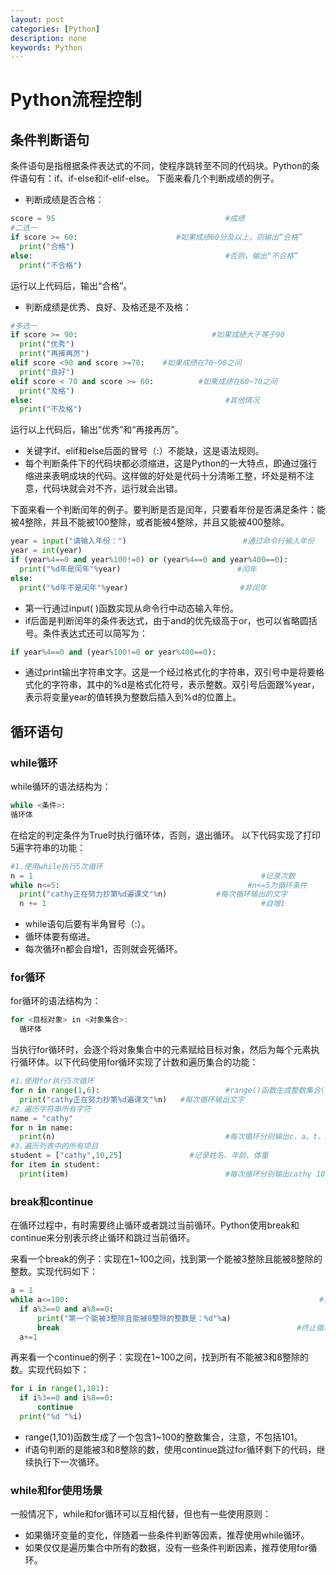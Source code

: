 ```yaml
---
layout: post
categories: [Python]
description: none
keywords: Python
---
```

# Python流程控制


## 条件判断语句
条件语句是指根据条件表达式的不同，使程序跳转至不同的代码块。Python的条件语句有：if、if-else和if-elif-else。
下面来看几个判断成绩的例子。
- 判断成绩是否合格：
```python
score = 95                                      #成绩
#二选一
if score >= 60:                      #如果成绩60分及以上，则输出“合格”
  print("合格")
else:                                           #否则，输出“不合格”
  print("不合格")
```
运行以上代码后，输出“合格”。

- 判断成绩是优秀、良好、及格还是不及格：
```python
#多选一
if score >= 90:                              #如果成绩大于等于90 
  print("优秀")
  print("再接再厉")
elif score <90 and score >=70:    #如果成绩在70~90之间
  print("良好")
elif score < 70 and score >= 60:          #如果成绩在60~70之间
  print("及格")
else:                                           #其他情况
  print("不及格")
```
运行以上代码后，输出“优秀”和“再接再厉”。
- 关键字if、elif和else后面的冒号（:）不能缺，这是语法规则。
- 每个判断条件下的代码块都必须缩进，这是Python的一大特点，即通过强行缩进来表明成块的代码。这样做的好处是代码十分清晰工整，坏处是稍不注意，代码块就会对不齐，运行就会出错。

下面来看一个判断闰年的例子。要判断是否是闰年，只要看年份是否满足条件：能被4整除，并且不能被100整除，或者能被4整除，并且又能被400整除。
```python
year = input("请输入年份：")                          #通过命令行输入年份
year = int(year)                                                        #转换为整型
if (year%4==0 and year%100!=0) or (year%4==0 and year%400==0):
  print("%d年是闰年"%year)                          #闰年
else:
  print("%d年不是闰年"%year)                         #非闰年
```
- 第一行通过input( )函数实现从命令行中动态输入年份。
- if后面是判断闰年的条件表达式，由于and的优先级高于or，也可以省略圆括号。条件表达式还可以简写为：
```python
if year%4==0 and (year%100!=0 or year%400==0):
```
- 通过print输出字符串文字。这是一个经过格式化的字符串，双引号中是将要格式化的字符串，其中的%d是格式化符号，表示整数。双引号后面跟%year，表示将变量year的值转换为整数后插入到%d的位置上。

## 循环语句

### while循环
while循环的语法结构为：
```python
while <条件>: 
循环体
```
在给定的判定条件为True时执行循环体，否则，退出循环。
以下代码实现了打印5遍字符串的功能：
```python
#1.使用while执行5次循环
n = 1                                                   #记录次数
while n<=5:                                          #n<=5为循环条件
  print("cathy正在努力抄第%d遍课文"%n)           #每次循环输出的文字
  n += 1                                                #自增1
```
- while语句后要有半角冒号（:）。
- 循环体要有缩进。
- 每次循环n都会自增1，否则就会死循环。

### for循环
for循环的语法结构为：
```java
for <目标对象> in <对象集合>:
  循环体
```
当执行for循环时，会逐个将对象集合中的元素赋给目标对象，然后为每个元素执行循环体。以下代码使用for循环实现了计数和遍历集合的功能：
```python
#1.使用for执行5次循环
for n in range(1,6):                            #range()函数生成整数集合(1,2,3,4,5)
  print("cathy正在努力抄第%d遍课文"%n)   #每次循环输出文字
#2.遍历字符串所有字符
name = "cathy"
for n in name:
  print(n)                                      #每次循环分别输出c、a、t、h、y
#3.遍历列表中的所有项目
student = ["cathy",10,25]               #记录姓名、年龄、体重
for item in student:
  print(item)                                   #每次循环分别输出cathy 10 25
```

### break和continue
在循环过程中，有时需要终止循环或者跳过当前循环。Python使用break和continue来分别表示终止循环和跳过当前循环。

来看一个break的例子：实现在1~100之间，找到第一个能被3整除且能被8整除的整数。实现代码如下：
```python
a = 1                                                                   #初始为1
while a<=100:                                                        #循环100次
  if a%3==0 and a%8==0:
      print("第一个能被3整除且能被8整除的整数是：%d"%a)
      break                                                     #终止循环
  a+=1                                                                  #每次循环自增1
```
再来看一个continue的例子：实现在1~100之间，找到所有不能被3和8整除的数。实现代码如下：
```python
for i in range(1,101):
  if i%3==0 and i%8==0:
      continue
  print("%d "%i)
```
- range(1,101)函数生成了一个包含1~100的整数集合，注意，不包括101。
- if语句判断的是能被3和8整除的数，使用continue跳过for循环剩下的代码，继续执行下一次循环。

### while和for使用场景
一般情况下，while和for循环可以互相代替，但也有一些使用原则：
- 如果循环变量的变化，伴随着一些条件判断等因素，推荐使用while循环。
- 如果仅仅是遍历集合中所有的数据，没有一些条件判断因素，推荐使用for循环。












